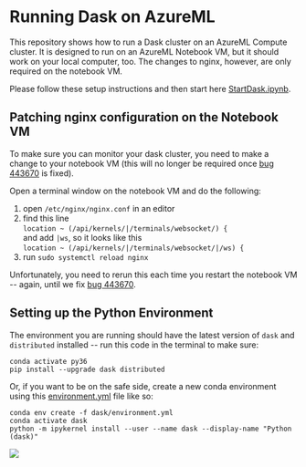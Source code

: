 # Running Dask on AzureML

This repository shows how to run a Dask cluster on an AzureML Compute cluster. It is designed to run on an AzureML Notebook VM, but it should work on your local computer, too. The changes to nginx, however, are only required on the notebook VM.

Please follow these setup instructions and then start here [StartDask.ipynb](StartDask.ipynb).

## Patching nginx configuration on the Notebook VM
To make sure you can monitor your dask cluster, you need to make a change to your notebook VM (this will no longer be required once [bug 443670](https://msdata.visualstudio.com/Vienna/_workitems/edit/443670) is fixed).

Open a terminal window on the notebook VM and do the following:

1. open `/etc/nginx/nginx.conf` in an editor
2. find this line  
 `location ~ (/api/kernels/|/terminals/websocket/) {`  
 and add `|ws`, so it looks like this  
 `location ~ (/api/kernels/|/terminals/websocket/|/ws) {`  
3. run `sudo systemctl reload nginx`

Unfortunately, you need to rerun this each time you restart the notebook VM -- again, until we fix [bug 443670](https://msdata.visualstudio.com/Vienna/_workitems/edit/443670).


## Setting up the Python Environment
The environment you are running should have the latest version of `dask` and `distributed` installed -- run this code in the terminal to make sure:

    conda activate py36
    pip install --upgrade dask distributed


Or, if you want to be on the safe side, create a new conda environment using this [environment.yml](dask/environment.yml) file like so:

    conda env create -f dask/environment.yml  
    conda activate dask
    python -m ipykernel install --user --name dask --display-name "Python (dask)"

![](img/dask-status.gif)

